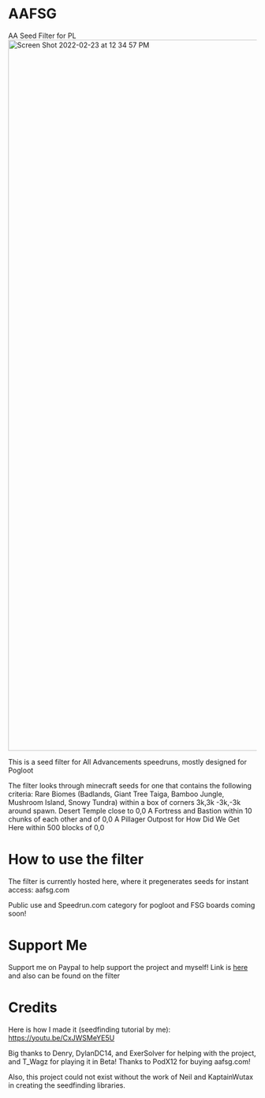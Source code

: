 # AAFSG
AA Seed Filter for PL
<img width="1440" alt="Screen Shot 2022-02-23 at 12 34 57 PM" src="https://user-images.githubusercontent.com/71165067/155404781-acd0487b-11e0-4016-ac0a-a69ba895b0a3.png">

This is a seed filter for All Advancements speedruns, mostly designed for Pogloot

The filter looks through minecraft seeds for one that contains the following criteria:
Rare Biomes (Badlands, Giant Tree Taiga, Bamboo Jungle, Mushroom Island, Snowy Tundra) within a box of corners 3k,3k -3k,-3k around spawn.
Desert Temple close to 0,0
A Fortress and Bastion within 10 chunks of each other and of 0,0
A Pillager Outpost for How Did We Get Here within 500 blocks of 0,0

# How to use the filter

The filter is currently hosted here, where it pregenerates seeds for instant access: aafsg.com

Public use and Speedrun.com category for pogloot and FSG boards coming soon!

# Support Me

Support me on Paypal to help support the project and myself! Link is [here](https://www.paypal.com/donate?hosted_button_id=YHS2HDH2G4K62) and also can be found on the filter

# Credits

Here is how I made it (seedfinding tutorial by me): https://youtu.be/CxJWSMeYE5U


Big thanks to Denry, DylanDC14, and ExerSolver for helping with the project, and T_Wagz for playing it in Beta!
Thanks to PodX12 for buying aafsg.com!

Also, this project could not exist without the work of Neil and KaptainWutax in creating the seedfinding libraries.
